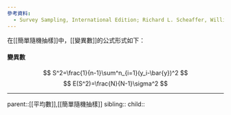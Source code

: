 ```yaml
---
參考資料:
  - Survey Sampling, International Edition; Richard L. Scheaffer, William Mendenhall. III
---
```

在[[簡單隨機抽樣]]中，[[變異數]]的公式形式如下：

#### 變異數
$$
S^2=\frac{1}{n-1}\sum^n_{i=1}(y_i-\bar{y})^2
$$
$$
E(S^2)=\frac{N}{N-1}\sigma^2
$$
- - -
parent::[[平均數]],[[簡單隨機抽樣]]
sibling::
child::